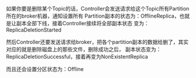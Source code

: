 

如果你要是删除某个Topic的话，Controller会发送请求给这个Topic所有Partition所在的broker机器，通知设置所有
Partition副本的状态为：OfflineReplica，也就是让副本全部下线，接着Controller接续将全部副本状态
变为：ReplicaDeletionStarted

然后Controller还要发送请求给broker，把各个partition副本的数据给删了，其实对应的就是删除磁盘上的那些文件，删除成功之后，
副本状态变为：ReplicaDeletionSuccessful，接着再变为NonExistentReplica

而且还会设置分区状态为：Offline

